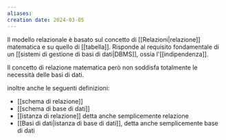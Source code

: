 ```yaml
---
aliases: 
creation date: 2024-03-05
---
```


Il modello relazionale è basato sul concetto di [[Relazioni|relazione]] matematica e su quello di [[tabella]]. Risponde al requisito fondamentale di un [[sistemi di gestione di basi di dati|DBMS]], ossia l'[[indipendenza]].

Il concetto di relazione matematica però non soddisfa totalmente le necessità delle basi di dati.

inoltre anche le seguenti definizioni:
- [[schema di relazione]]
- [[schema di base di dati]]
- [[istanza di relazione]] detta anche semplicemente relazione
- [[Basi di dati|istanza di base di dati]], detta anche semplicemente base di dati